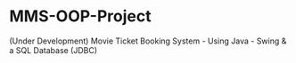 # MMS-OOP-Project

(Under Development)
Movie Ticket Booking System - Using Java - Swing & a SQL Database (JDBC)
